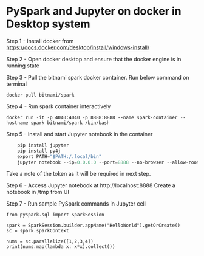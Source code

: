 # PySpark and Jupyter on docker in Desktop system

Step 1 - Install docker from https://docs.docker.com/desktop/install/windows-install/

Step 2 - Open docker desktop and ensure that the docker engine is in running state

Step 3 - Pull the bitnami spark docker container. Run below command on terminal

    docker pull bitnami/spark

Step 4 - Run spark container interactively

    docker run -it -p 4040:4040 -p 8888:8888 --name spark-container --hostname spark bitnami/spark /bin/bash

Step 5 - Install and start Jupyter notebook in the container

```python
    pip install jupyter
    pip install py4j
    export PATH="$PATH:/.local/bin"
    jupyter notebook --ip=0.0.0.0 --port=8888 --no-browser --allow-root
```

Take a note of the token as it will be required in next step.

Step 6 - Access Jupyter notebook at http://localhost:8888
Create a notebook in /tmp from UI

Step 7 - Run sample PySpark commands in Jupyter cell
    
    from pyspark.sql import SparkSession
    
    spark = SparkSession.builder.appName("HelloWorld").getOrCreate()
    sc = spark.sparkContext
    
    nums = sc.parallelize([1,2,3,4])
    print(nums.map(lambda x: x*x).collect())

